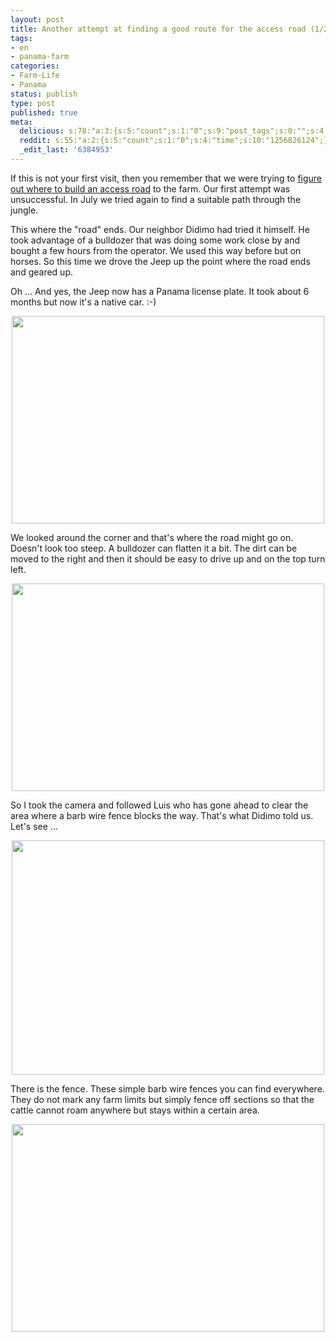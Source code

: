 ```yaml
---
layout: post
title: Another attempt at finding a good route for the access road (1/2)
tags:
- en
- panama-farm
categories:
- Farm-Life
- Panama
status: publish
type: post
published: true
meta:
  delicious: s:78:"a:3:{s:5:"count";s:1:"0";s:9:"post_tags";s:0:"";s:4:"time";s:10:"1256826122";}";
  reddit: s:55:"a:2:{s:5:"count";s:1:"0";s:4:"time";s:10:"1256826124";}";
  _edit_last: '6384953'
---
```

If this is not your first visit, then you remember that we were trying to <a href="/2009/09/07/figuring-out-where-to-build-an-access-road.html">figure out where to build an access road</a> to the farm. Our first attempt was unsuccessful. In July we tried again to find a suitable path through the jungle.

This where the "road" ends. Our neighbor Didimo had tried it himself. He took advantage of a bulldozer that was doing some work close by and bought a few hours from the operator. We used this way before but on horses. So this time we drove the Jeep up the point where the road ends and geared up.

Oh ... And yes, the Jeep now has a Panama license plate. It took about 6 months but now it's a native car. :-)

<a href="http://www.flickr.com/photos/34665899@N00/3927771720" title="View '' on Flickr.com"><div style="text-align:center;"><img src="http://farm4.static.flickr.com/3464/3927771720_1a6ddafb17.jpg" alt="" border="0" width="500" height="332" /></div></a>

We looked around the corner and that's where the road might go on. Doesn't look too steep. A bulldozer can flatten it a bit. The dirt can be moved to the right and then it should be easy to drive up and on the top turn left.

<a href="http://www.flickr.com/photos/34665899@N00/3926988083" title="View '' on Flickr.com"><div style="text-align:center;"><img src="http://farm3.static.flickr.com/2527/3926988083_879a24af7e.jpg" alt="" border="0" width="500" height="332" /></div></a>

So I took the camera and followed Luis who has gone ahead to clear the area where a barb wire fence blocks the way. That's what Didimo told us. Let's see ...

<a href="http://www.flickr.com/photos/34665899@N00/3927737172" title="View '' on Flickr.com"><div style="text-align:center;"><img src="http://farm3.static.flickr.com/2519/3927737172_dac4574d31.jpg" alt="" border="0" width="500" height="375" /></div></a>

There is the fence. These simple barb wire fences you can find everywhere. They do not mark any farm limits but simply fence off sections so that the cattle cannot roam anywhere but stays within a certain area.

<a href="http://www.flickr.com/photos/34665899@N00/3927767214" title="View '' on Flickr.com"><div style="text-align:center;"><img src="http://farm3.static.flickr.com/2580/3927767214_6eba15cb06.jpg" alt="" border="0" width="500" height="332" /></div></a>
